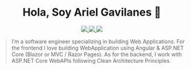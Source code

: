 <!-- # 👋 ¡Hola! Soy Ariel Gavilanes
## Bienvenido a mi perfil! 

<!--
**arielGsDev/arielGsDev** is a ✨ _special_ ✨ repository because its `README.md` (this file) appears on your GitHub profile.

Here are some ideas to get you started:

- 🔭 I’m currently working on ...
- 🌱 I’m currently learning ...
- 👯 I’m looking to collaborate on ...
- 🤔 I’m looking for help with ...
- 💬 Ask me about ...
- 📫 How to reach me: ...
- 😄 Pronouns: ...
- ⚡ Fun fact: ... -->
<!-- --> 
<h1 align="center">Hola, Soy Ariel Gavilanes 👋</h1>

<p align="center"> 
 <a href="https://github.com/arielGsDev" alt="ariel's github">
   <img src="https://img.shields.io/badge/-@arielGsDev-%23181717?style=flat-square&logo=github" />
 </a>
 <a href="https://www.linkedin.com/in/ariel-gavilanes-38283534b/" alt="ariel's linkedin">
   <img src="https://img.shields.io/badge/-Ariel Gavilanes-blue?style=flat-square&logo=Linkedin&logoColor=white&link=https://www.linkedin.com/in/ariel-gavilanes-38283534b/" />
 </a>
 <a>
   <img src="https://komarev.com/ghpvc/?username=arielGsDev&color=ff69b4&style=flat-square" />
 </a>
</p>

> I’m a software engineer specializing in building Web Applications. For the frontend I love building WebApplication using Angular & ASP.NET Core (Blazor or MVC / Razor Pages). As for the backend, I work with ASP.NET Core WebAPIs following Clean Architecture Principles. 
> 